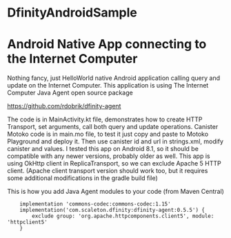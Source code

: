 # DfinityAndroidSample
# Android Native App connecting to the Internet Computer

Nothing fancy, just HelloWorld native Android application calling query and update on the Internet Computer. 
This application is using The Internet Computer Java Agent open source package

<a href="https://github.com/rdobrik/dfinity-agent">
https://github.com/rdobrik/dfinity-agent
</a>

The code is in MainActivity.kt file, demonstrates how to create HTTP Transport, set arguments, call both query and update operations.
Canister Motoko code is in main.mo file, to test it just copy and paste to Motoko Playground and deploy it. Then use canister id and url in strings.xml, modify canister and values.
I tested this app on Android 8.1, so it should be compatible with any newer versions, probably older as well.
This app is using OkHttp client in ReplicaTransport, so we can exclude Apache 5 HTTP client. (Apache client transport version should work too, but it requires some additional modifications in the gradle build file)

This is how you add Java Agent modules to your code (from Maven Central)

```
    implementation 'commons-codec:commons-codec:1.15'
    implementation('com.scaleton.dfinity:dfinity-agent:0.5.5') {
        exclude group: 'org.apache.httpcomponents.client5', module: 'httpclient5'
    }
```